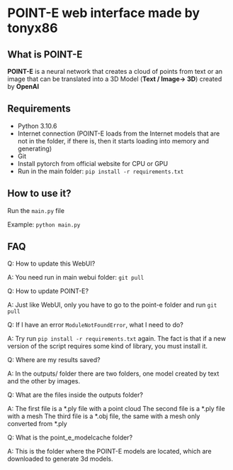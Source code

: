 # POINT-E web interface made by tonyx86

## What is POINT-E
**POINT-E** is a neural network that creates a cloud of points from text or an image that can be translated into a 3D Model (**Text / Image-> 3D**) created by **OpenAI**

## Requirements

 - Python 3.10.6
 - Internet connection (POINT-E loads from the Internet models that are not in the folder, if there is, then it starts loading into memory and generating)
 - Git
 - Install pytorch from official website for CPU or GPU
 - Run in the main folder: `pip install -r requirements.txt`

## How to use it?
Run the `main.py` file

Example: `python main.py`

## FAQ

Q: How to update this WebUI?

A: You need run in main webui folder: `git pull`

Q: How to update POINT-E?

A: Just like WebUI, only you have to go to the point-e folder and run `git pull`

Q: If I have an error `ModuleNotFoundError`, what I need to do?

A: Try run `pip install -r requirements.txt` again. The fact is that if a new version of the script requires some kind of library, you must install it.

Q: Where are my results saved?

A: In the outputs/ folder there are two folders, one model created by text and the other by images.

Q: What are the files inside the outputs folder?

A: The first file is a *.ply file with a point cloud
The second file is a *.ply file with a mesh
The third file is a *.obj file, the same with a mesh only converted from *.ply

Q: What is the point_e_modelcache folder?

A: This is the folder where the POINT-E models are located, which are downloaded to generate 3d models.